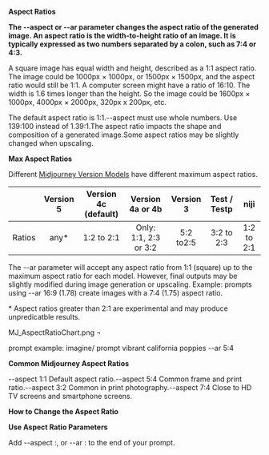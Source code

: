 ﻿**Aspect Ratios**

**The --aspect or --ar parameter changes the aspect ratio of the generated image. An aspect ratio is the width-to-height ratio of an image. It is typically expressed as two numbers separated by a colon, such as 7:4 or 4:3.**

A square image has equal width and height, described as a 1:1 aspect ratio. The image could be 1000px × 1000px, or 1500px × 1500px, and the aspect ratio would still be 1:1. A computer screen might have a ratio of 16:10. The width is 1.6 times longer than the height. So the image could be 1600px × 1000px, 4000px × 2000px, 320px x 200px, etc.

The default aspect ratio is 1:1.--aspect must use whole numbers. Use 139:100 instead of 1.39:1.The aspect ratio impacts the shape and composition of a generated image.Some aspect ratios may be slightly changed when upscaling.

**Max Aspect Ratios**

Different [Midjourney Version Models](https://docs.midjourney.com/models) have different maximum aspect ratios.

||**Version 5**|**Version 4c (default)**|**Version 4a or 4b**|**Version 3**|**Test / Testp**|**niji**|
| :-: | :-: | :-: | :-: | :-: | :-: | :-: |
|Ratios|any\*|1:2 to 2:1|Only: 1:1, 2:3 or 3:2|5:2 to2:5|3:2 to 2:3|1:2 to 2:1|
The --ar parameter will accept any aspect ratio from 1:1 (square) up to the maximum aspect ratio for each model. However, final outputs may be slightly modified during image generation or upscaling. Example: prompts using --ar 16:9 (1.78) create images with a 7:4 (1.75) aspect ratio.

\* Aspect ratios greater than 2:1 are experimental and may produce unpredicatble results.

MJ\_AspectRatioChart.png ¬

prompt example: imagine/ prompt vibrant california poppies --ar 5:4

**Common Midjourney Aspect Ratios**

--aspect 1:1 Default aspect ratio.--aspect 5:4 Common frame and print ratio.--aspect 3:2 Common in print photography.--aspect 7:4 Close to HD TV screens and smartphone screens.

**How to Change the Aspect Ratio**

**Use Aspect Ratio Parameters**

Add --aspect <value>:<value>, or --ar <value>:<value> to the end of your prompt.

